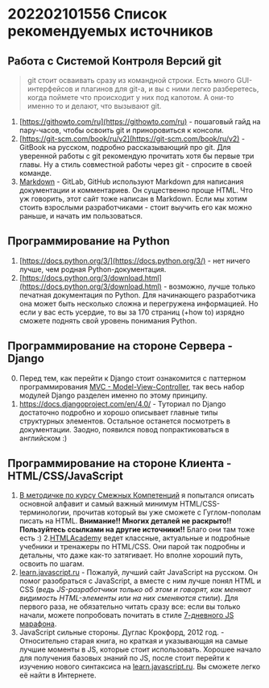 # 202202101556 Список рекомендуемых источников

## Работа с Системой Контроля Версий git

> git стоит осваивать сразу из командной строки. Есть много GUI-интерфейсов и
> плагинов для git-а, и вы с ними легко разберетесь, когда поймете что происходит
> у них под капотом. А они-то именно то и делают, что вызывают git.

1. [https://githowto.com/ru](https://githowto.com/ru) - пошаговый гайд на пару-часов, чтобы освоить git и приноровиться к консоли.
2. [https://git-scm.com/book/ru/v2](https://git-scm.com/book/ru/v2) - GitBook на русском, подробно рассказывающий про git. Для уверенной работы с git рекомендую прочитать хотя бы первые три главы. Ну а стиль совместной работы через git - спросите в своей команде.
3. [Markdown](https://docs.github.com/en/get-started/writing-on-github/getting-started-with-writing-and-formatting-on-github/basic-writing-and-formatting-syntax) - GitLab, GitHub используют Markdown для написания документации и комментариев. Он существенно проще HTML. Что уж говорить, этот сайт тоже написан в Markdown. Если мы хотим стоить взрослыми разработчиками - стоит выучить его как можно раньше, и начать им пользоваться.

## Программирование на Python

1. [https://docs.python.org/3/](https://docs.python.org/3/) - нет ничего лучше, чем родная Python-документация.
2. [https://docs.python.org/3/download.html](https://docs.python.org/3/download.html) - возможно, лучше только печатная документация по Python. Для начинающего разработчика она может быть несколько сложна и перегружена информацией. Но если у вас есть усердие, то вы за 170 страниц (+how to) изрядно сможете поднять свой уровень понимания Python.

## Программирование на стороне Сервера - Django

0. Перед тем, как перейти к Django стоит ознакомится с паттерном программирования [MVC - Model-View-Controller](https://ru.wikipedia.org/wiki/Model-View-Controller), так весь набор модулей Django разделен именно по этому принципу.
1. https://docs.djangoproject.com/en/4.0/ - Туториал по Django достаточно подробно и хорошо описывает главные типы структурных элементов. Остальное останется посмотреть в документации. Заодно, появился повод попрактиковаться в английском :)

## Программирование на стороне Клиента - HTML/CSS/JavaScript

1. [В методичке по курсу Смежных Компетенций](https://docs.google.com/document/d/1Jb6SbahUkksNbDx5liKX9-YyQiQvWgy8QuU4YGxbxwM/edit#heading=h.a24umvsjtg7p) я попытался описать основной алфавит и самый важный минимум HTML/CSS-терминологии, прочитав который вы уже сможете с Гуглом-пополам писать на HTML. **Внимание!! Многих деталей не раскрыто!! Пользуйтесь ссылками на другие источники!!** Благо они там тоже есть :)
2.[HTMLAcademy](https://htmlacademy.ru/courses) ведет классные, актуальные и подробные учебники и тренажеры по HTML/CSS. Они парой так подробны и детальны, что даже как-то затягивает. Но вполне хороший путь, освоить по шагам.
3. [learn.javascript.ru](https://learn.javascript.ru/) - Пожалуй, лучший сайт JavaScript на русском. Он помог разобраться с JavaScript, а вместе с ним лучше понял HTML и CSS (*ведь JS-разработчики только об этом и говорят, как меняют видимость HTML-элементы или на них сменяются стили*). Для первого раза, не обязательно читать сразу все: если вы только начали, можете попробовать почитать в стиле [7-дневного JS марафона](202202101630-javascript-marathon).
4. JavaScript сильные стороны. Дуглас Крокфорд, 2012 год. - Относительно старая книга, но краткая и указывающая на самые лучшие моменты в JS, которые стоит использовать. Хорошее начало для получения базовых знаний по JS, после стоит перейти к изучению нового синтаксиса на [learn.javascript.ru](https://learn.javascript.ru/). Вы сможете легко её найти в Интернете.
